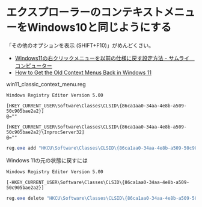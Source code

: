 # エクスプローラーのコンテキストメニューをWindows10と同じようにする

「その他のオプションを表示 (SHIFT+F10)」がめんどくさい。

- [Windows11の右クリックメニューを以前の仕様に戻す設定方法 - サムライ　コンピューター](https://samurai-computer.com/how-to-get-the-old-right-click-context-menu-on-windows11/)
- [How to Get the Old Context Menus Back in Windows 11](https://www.howtogeek.com/759449/how-to-get-full-context-menus-in-windows-11s-file-explorer/)

win11_classic_context_menu.reg

```
Windows Registry Editor Version 5.00

[HKEY_CURRENT_USER\Software\Classes\CLSID\{86ca1aa0-34aa-4e8b-a509-50c905bae2a2}]
@=""

[HKEY_CURRENT_USER\Software\Classes\CLSID\{86ca1aa0-34aa-4e8b-a509-50c905bae2a2}\InprocServer32]
@=""
```

```powershell
reg.exe add "HKCU\Software\Classes\CLSID\{86ca1aa0-34aa-4e8b-a509-50c905bae2a2}\InprocServer32" /f /ve
```

Windows 11の元の状態に戻すには

```
Windows Registry Editor Version 5.00

[-HKEY_CURRENT_USER\Software\Classes\CLSID\{86ca1aa0-34aa-4e8b-a509-50c905bae2a2}]
```

```powershell
reg.exe delete "HKCU\Software\Classes\CLSID\{86ca1aa0-34aa-4e8b-a509-50c905bae2a2}" /f
```
